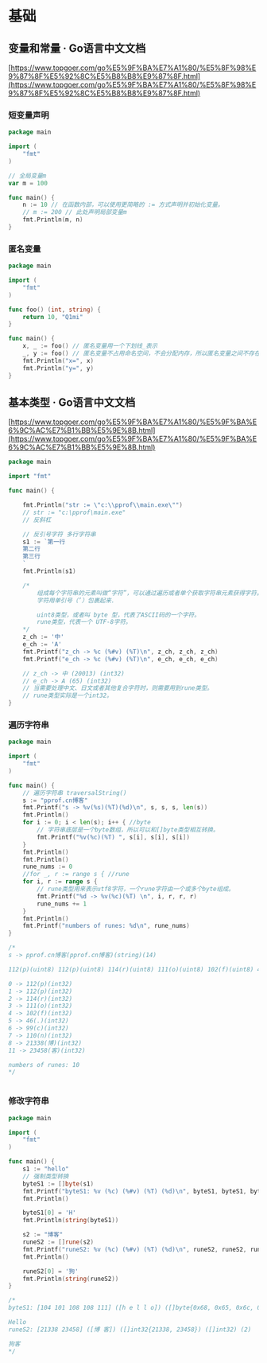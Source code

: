 # 基础

## 变量和常量 · Go语言中文文档

[https://www.topgoer.com/go%E5%9F%BA%E7%A1%80/%E5%8F%98%E9%87%8F%E5%92%8C%E5%B8%B8%E9%87%8F.html](https://www.topgoer.com/go%E5%9F%BA%E7%A1%80/%E5%8F%98%E9%87%8F%E5%92%8C%E5%B8%B8%E9%87%8F.html)

### 短变量声明

```go
package main

import (
	"fmt"
)

// 全局变量m
var m = 100

func main() {
	n := 10 // 在函数内部，可以使用更简略的 := 方式声明并初始化变量。
	// m := 200 // 此处声明局部变量m
	fmt.Println(m, n)
}

```



### 匿名变量

```go
package main

import (
	"fmt"
)

func foo() (int, string) {
	return 10, "Q1mi"
}

func main() {
	x, _ := foo() // 匿名变量用一个下划线_表示
	_, y := foo() // 匿名变量不占用命名空间，不会分配内存，所以匿名变量之间不存在重复声明。
	fmt.Println("x=", x)
	fmt.Println("y=", y)
}

```



## 基本类型 · Go语言中文文档

[https://www.topgoer.com/go%E5%9F%BA%E7%A1%80/%E5%9F%BA%E6%9C%AC%E7%B1%BB%E5%9E%8B.html](https://www.topgoer.com/go%E5%9F%BA%E7%A1%80/%E5%9F%BA%E6%9C%AC%E7%B1%BB%E5%9E%8B.html)



```go
package main

import "fmt"

func main() {

	fmt.Println("str := \"c:\\pprof\\main.exe\"")
	// str := "c:\pprof\main.exe"
	// 反斜杠

	// 反引号字符 多行字符串
	s1 := `第一行
    第二行
    第三行
    `
	fmt.Println(s1)

	/*
		组成每个字符串的元素叫做“字符”，可以通过遍历或者单个获取字符串元素获得字符。
		字符用单引号（’）包裹起来.

		uint8类型，或者叫 byte 型，代表了ASCII码的一个字符。
		rune类型，代表一个 UTF-8字符。
	*/
	z_ch := '中'
	e_ch := 'A'
	fmt.Printf("z_ch -> %c (%#v) (%T)\n", z_ch, z_ch, z_ch)
	fmt.Printf("e_ch -> %c (%#v) (%T)\n", e_ch, e_ch, e_ch)

	// z_ch -> 中 (20013) (int32)
	// e_ch -> A (65) (int32)
	// 当需要处理中文、日文或者其他复合字符时，则需要用到rune类型。
	// rune类型实际是一个int32。
}

```



### 遍历字符串

```go
package main

import (
	"fmt"
)

func main() {
	// 遍历字符串 traversalString()
	s := "pprof.cn博客"
	fmt.Printf("s -> %v(%s)(%T)(%d)\n", s, s, s, len(s))
	fmt.Println()
	for i := 0; i < len(s); i++ { //byte
		// 字符串底层是一个byte数组，所以可以和[]byte类型相互转换。
		fmt.Printf("%v(%c)(%T) ", s[i], s[i], s[i])
	}
	fmt.Println()
	fmt.Println()
	rune_nums := 0
	//for _, r := range s { //rune
	for i, r := range s {
		// rune类型用来表示utf8字符，一个rune字符由一个或多个byte组成。
		fmt.Printf("%d -> %v(%c)(%T) \n", i, r, r, r)
		rune_nums += 1
	}
	fmt.Println()
	fmt.Printf("numbers of runes: %d\n", rune_nums)
}

/*
s -> pprof.cn博客(pprof.cn博客)(string)(14)

112(p)(uint8) 112(p)(uint8) 114(r)(uint8) 111(o)(uint8) 102(f)(uint8) 46(.)(uint8) 99(c)(uint8) 110(n)(uint8) 229(å)(uint8) 141()(uint8) 154()(uint8) 229(å)(uint8) 174(®)(uint8) 162(¢)(uint8)

0 -> 112(p)(int32)
1 -> 112(p)(int32)
2 -> 114(r)(int32)
3 -> 111(o)(int32)
4 -> 102(f)(int32)
5 -> 46(.)(int32)
6 -> 99(c)(int32)
7 -> 110(n)(int32)
8 -> 21338(博)(int32)
11 -> 23458(客)(int32)

numbers of runes: 10
*/



```

### 修改字符串

```go
package main

import (
	"fmt"
)

func main() {
	s1 := "hello"
	// 强制类型转换
	byteS1 := []byte(s1)
	fmt.Printf("byteS1: %v (%c) (%#v) (%T) (%d)\n", byteS1, byteS1, byteS1, byteS1, len(byteS1))
	fmt.Println()

	byteS1[0] = 'H'
	fmt.Println(string(byteS1))

	s2 := "博客"
	runeS2 := []rune(s2)
	fmt.Printf("runeS2: %v (%c) (%#v) (%T) (%d)\n", runeS2, runeS2, runeS2, runeS2, len(runeS2))
	fmt.Println()

	runeS2[0] = '狗'
	fmt.Println(string(runeS2))
}

/*
byteS1: [104 101 108 108 111] ([h e l l o]) ([]byte{0x68, 0x65, 0x6c, 0x6c, 0x6f}) ([]uint8) (5)

Hello
runeS2: [21338 23458] ([博 客]) ([]int32{21338, 23458}) ([]int32) (2)

狗客
*/


```

